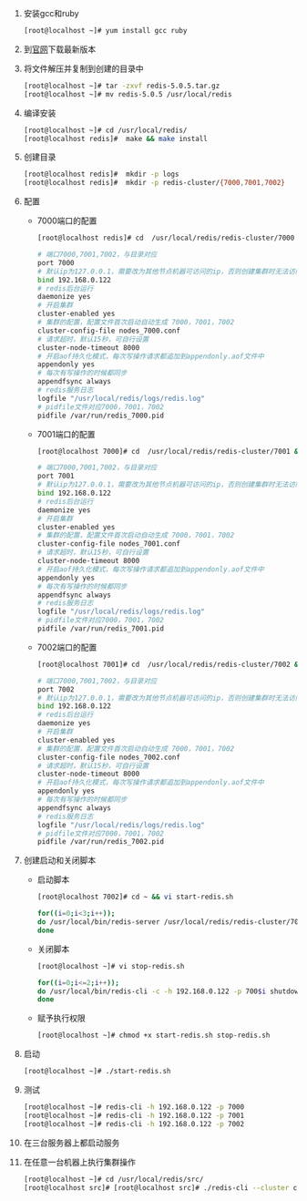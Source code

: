 1. 安装gcc和ruby

    ```bash
    [root@localhost ~]# yum install gcc ruby
    ```

2. 到[官网](http://download.redis.io/releases/)下载最新版本

3. 将文件解压并复制到创建的目录中

    ```bash
    [root@localhost ~]# tar -zxvf redis-5.0.5.tar.gz 
    [root@localhost ~]# mv redis-5.0.5 /usr/local/redis
    ```

4. 编译安装

    ```bash
    [root@localhost ~]# cd /usr/local/redis/
    [root@localhost redis]#  make && make install
    ```

5. 创建目录

    ```bash
    [root@localhost redis]#  mkdir -p logs
    [root@localhost redis]#  mkdir -p redis-cluster/{7000,7001,7002}
    ```

6. 配置

    * 7000端口的配置

        ```bash
        [root@localhost redis]# cd  /usr/local/redis/redis-cluster/7000 && vi redis.conf
        ```

        ```bash
        # 端口7000,7001,7002，与目录对应
        port 7000  
        # 默认ip为127.0.0.1，需要改为其他节点机器可访问的ip，否则创建集群时无法访问对应的端口，无法创建集群
        bind 192.168.0.122 
        # redis后台运行
        daemonize yes  
        # 开启集群 
        cluster-enabled yes 
        # 集群的配置，配置文件首次启动自动生成 7000，7001，7002  
        cluster-config-file nodes_7000.conf  
        # 请求超时，默认15秒，可自行设置
        cluster-node-timeout 8000   
        # 开启aof持久化模式，每次写操作请求都追加到appendonly.aof文件中
        appendonly yes 
        # 每次有写操作的时候都同步 
        appendfsync always  
        # redis服务日志
        logfile "/usr/local/redis/logs/redis.log" 
        # pidfile文件对应7000，7001，7002
        pidfile /var/run/redis_7000.pid  
        ```

    * 7001端口的配置

        ```bash
        [root@localhost 7000]# cd  /usr/local/redis/redis-cluster/7001 && vi redis.conf
        ```

        ```bash
        # 端口7000,7001,7002，与目录对应
        port 7001  
        # 默认ip为127.0.0.1，需要改为其他节点机器可访问的ip，否则创建集群时无法访问对应的端口，无法创建集群
        bind 192.168.0.122 
        # redis后台运行
        daemonize yes  
        # 开启集群 
        cluster-enabled yes 
        # 集群的配置，配置文件首次启动自动生成 7000，7001，7002  
        cluster-config-file nodes_7001.conf  
        # 请求超时，默认15秒，可自行设置
        cluster-node-timeout 8000   
        # 开启aof持久化模式，每次写操作请求都追加到appendonly.aof文件中
        appendonly yes 
        # 每次有写操作的时候都同步 
        appendfsync always  
        # redis服务日志
        logfile "/usr/local/redis/logs/redis.log" 
        # pidfile文件对应7000，7001，7002
        pidfile /var/run/redis_7001.pid  
        ```

    * 7002端口的配置

        ```bash
        [root@localhost 7001]# cd  /usr/local/redis/redis-cluster/7002 && vi redis.conf
        ```

        ```bash
        # 端口7000,7001,7002，与目录对应
        port 7002 
        # 默认ip为127.0.0.1，需要改为其他节点机器可访问的ip，否则创建集群时无法访问对应的端口，无法创建集群
        bind 192.168.0.122 
        # redis后台运行
        daemonize yes  
        # 开启集群 
        cluster-enabled yes 
        # 集群的配置，配置文件首次启动自动生成 7000，7001，7002  
        cluster-config-file nodes_7002.conf  
        # 请求超时，默认15秒，可自行设置
        cluster-node-timeout 8000   
        # 开启aof持久化模式，每次写操作请求都追加到appendonly.aof文件中
        appendonly yes 
        # 每次有写操作的时候都同步 
        appendfsync always  
        # redis服务日志
        logfile "/usr/local/redis/logs/redis.log" 
        # pidfile文件对应7000，7001，7002
        pidfile /var/run/redis_7002.pid  
        ```

7. 创建启动和关闭脚本

    * 启动脚本

        ```bash
        [root@localhost 7002]# cd ~ && vi start-redis.sh
        ```

        ```bash
        for((i=0;i<3;i++)); 
        do /usr/local/bin/redis-server /usr/local/redis/redis-cluster/700$i/redis.conf; 
        done
        ```

    * 关闭脚本

        ```bash
        [root@localhost ~]# vi stop-redis.sh
        ```

        ```bash
        for((i=0;i<=2;i++));
        do /usr/local/bin/redis-cli -c -h 192.168.0.122 -p 700$i shutdown; 
        done
        ```

    * 赋予执行权限

        ```bash
        [root@localhost ~]# chmod +x start-redis.sh stop-redis.sh 
        ```

8. 启动

    ```bash
    [root@localhost ~]# ./start-redis.sh 
    ```

9. 测试

    ```bash
    [root@localhost ~]# redis-cli -h 192.168.0.122 -p 7000
    [root@localhost ~]# redis-cli -h 192.168.0.122 -p 7001
    [root@localhost ~]# redis-cli -h 192.168.0.122 -p 7002
    ```

10. 在三台服务器上都启动服务

11. 在任意一台机器上执行集群操作

    ```bash
    [root@localhost ~]# cd /usr/local/redis/src/
    [root@localhost src]# [root@localhost src]# ./redis-cli --cluster create 192.168.0.120:7000 192.168.0.120:7001 192.168.0.120:7002 192.168.0.121.30:7000 192.168.0.121:7001 192.168.0.121:7002 192.168.0.122:7000 192.168.0.122:7001 192.168.0.122:7002 --cluster-replicas 1
    ```